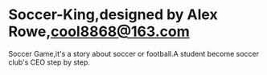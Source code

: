 # Soccer-King,designed by Alex Rowe,cool8868@163.com
Soccer Game,it's a story about soccer or football.A student become soccer club's CEO step by step.
